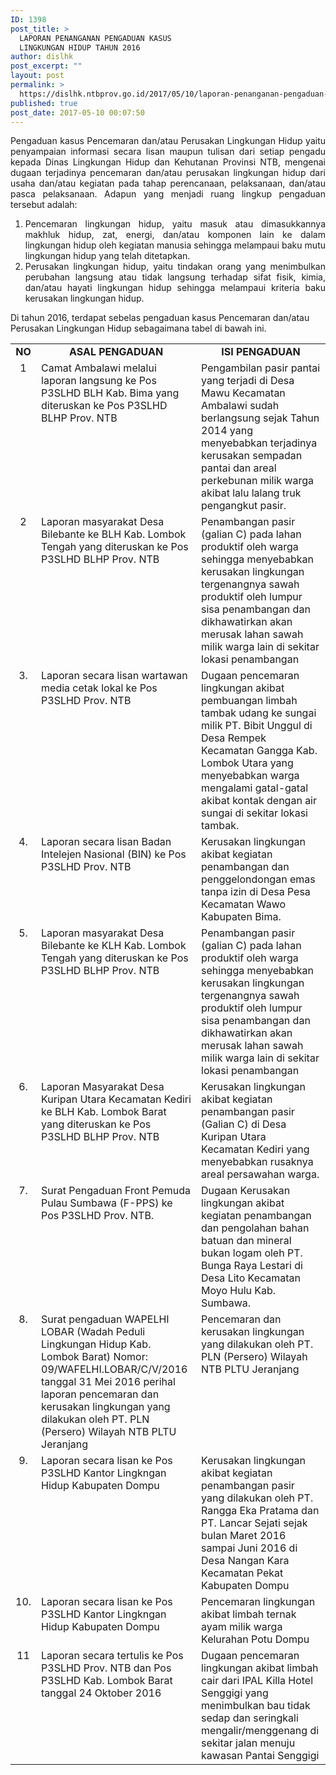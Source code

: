 ```yaml
---
ID: 1398
post_title: >
  LAPORAN PENANGANAN PENGADUAN KASUS
  LINGKUNGAN HIDUP TAHUN 2016
author: dislhk
post_excerpt: ""
layout: post
permalink: >
  https://dislhk.ntbprov.go.id/2017/05/10/laporan-penanganan-pengaduan-kasus-lingkungan-hidup-tahun-2016/
published: true
post_date: 2017-05-10 00:07:50
---
```

<p style="text-align: justify;">Pengaduan kasus Pencemaran dan/atau Perusakan Lingkungan Hidup yaitu penyampaian informasi secara lisan maupun tulisan dari setiap pengadu kepada Dinas Lingkungan Hidup dan Kehutanan Provinsi NTB, mengenai dugaan terjadinya pencemaran dan/atau perusakan lingkungan hidup dari usaha dan/atau kegiatan pada tahap perencanaan, pelaksanaan, dan/atau pasca pelaksanaan. Adapun yang menjadi ruang lingkup pengaduan tersebut adalah:</p>

<ol>
 	<li style="text-align: justify;">Pencemaran lingkungan hidup, yaitu masuk atau dimasukkannya makhluk hidup, zat, energi, dan/atau komponen lain ke dalam lingkungan hidup oleh kegiatan manusia sehingga melampaui baku mutu lingkungan hidup yang telah ditetapkan.</li>
 	<li style="text-align: justify;">Perusakan lingkungan hidup, yaitu tindakan orang yang menimbulkan perubahan langsung atau tidak langsung terhadap sifat fisik, kimia, dan/atau hayati lingkungan hidup sehingga melampaui kriteria baku kerusakan lingkungan hidup.</li>
</ol>
Di tahun 2016, terdapat sebelas pengaduan kasus Pencemaran dan/atau Perusakan Lingkungan Hidup sebagaimana tabel di bawah ini.
<table border="0" cellspacing="0"><colgroup width="35"></colgroup> <colgroup width="382"></colgroup> <colgroup width="676"></colgroup>
<tbody>
<tr>
<td align="center" valign="middle" height="21"><b>NO</b></td>
<td align="center" valign="middle"><b>ASAL PENGADUAN</b></td>
<td align="center" valign="middle"><b>ISI PENGADUAN</b></td>
</tr>
<tr>
<td align="center" valign="top" height="54">1</td>
<td align="left" valign="top">Camat Ambalawi melalui laporan langsung ke Pos P3SLHD BLH Kab. Bima yang diteruskan ke Pos P3SLHD BLHP Prov. NTB</td>
<td align="left" valign="top">Pengambilan pasir pantai yang terjadi di Desa Mawu Kecamatan Ambalawi sudah berlangsung sejak Tahun 2014 yang menyebabkan terjadinya kerusakan sempadan pantai dan areal perkebunan milik warga akibat lalu lalang truk pengangkut pasir.</td>
</tr>
<tr>
<td align="center" valign="top" height="71">2</td>
<td align="left" valign="top">Laporan masyarakat Desa Bilebante ke BLH Kab. Lombok Tengah yang diteruskan ke Pos P3SLHD BLHP Prov. NTB</td>
<td align="left" valign="top">Penambangan pasir (galian C) pada lahan produktif oleh warga sehingga menyebabkan kerusakan lingkungan tergenangnya sawah produktif oleh lumpur sisa penambangan dan dikhawatirkan akan merusak lahan sawah milik warga lain di sekitar lokasi penambangan</td>
</tr>
<tr>
<td align="center" valign="top" height="71">3.</td>
<td align="left" valign="top">Laporan secara lisan wartawan media cetak lokal ke Pos P3SLHD Prov. NTB</td>
<td align="left" valign="top">Dugaan pencemaran lingkungan akibat pembuangan limbah tambak udang ke sungai milik PT. Bibit Unggul di Desa Rempek Kecamatan Gangga Kab. Lombok Utara yang menyebabkan warga mengalami gatal-gatal akibat kontak dengan air sungai di sekitar lokasi tambak.</td>
</tr>
<tr>
<td align="center" valign="top" height="37">4.</td>
<td align="left" valign="top">Laporan secara lisan Badan Intelejen Nasional (BIN) ke Pos P3SLHD Prov. NTB</td>
<td align="left" valign="top">Kerusakan lingkungan akibat kegiatan penambangan dan penggelondongan emas tanpa izin di Desa Pesa Kecamatan Wawo Kabupaten Bima.</td>
</tr>
<tr>
<td align="center" valign="top" height="71">5.</td>
<td align="left" valign="top">Laporan masyarakat Desa Bilebante ke KLH Kab. Lombok Tengah yang diteruskan ke Pos P3SLHD BLHP Prov. NTB</td>
<td align="left" valign="top">Penambangan pasir (galian C) pada lahan produktif oleh warga sehingga menyebabkan kerusakan lingkungan tergenangnya sawah produktif oleh lumpur sisa penambangan dan dikhawatirkan akan merusak lahan sawah milik warga lain di sekitar lokasi penambangan</td>
</tr>
<tr>
<td align="center" valign="top" height="54">6.</td>
<td align="left" valign="top">Laporan Masyarakat Desa Kuripan Utara Kecamatan Kediri ke BLH Kab. Lombok Barat yang diteruskan ke Pos P3SLHD BLHP Prov. NTB</td>
<td align="left" valign="top">Kerusakan lingkungan akibat kegiatan penambangan pasir (Galian C) di Desa Kuripan Utara Kecamatan Kediri yang menyebabkan rusaknya areal persawahan warga.</td>
</tr>
<tr>
<td align="center" valign="top" height="54">7.</td>
<td align="left" valign="top">Surat Pengaduan Front Pemuda Pulau Sumbawa (F-PPS) ke Pos P3SLHD Prov. NTB.</td>
<td align="left" valign="top">Dugaan Kerusakan lingkungan akibat kegiatan penambangan dan pengolahan bahan batuan dan mineral bukan logam oleh PT. Bunga Raya Lestari di Desa Lito Kecamatan Moyo Hulu Kab. Sumbawa.</td>
</tr>
<tr>
<td align="center" valign="top" height="105">8.</td>
<td align="left" valign="top">Surat pengaduan WAPELHI LOBAR (Wadah Peduli Lingkungan Hidup Kab. Lombok Barat) Nomor: 09/WAFELHI.LOBAR/C/V/2016 tanggal 31 Mei 2016 perihal laporan pencemaran dan kerusakan lingkungan yang dilakukan oleh PT. PLN (Persero) Wilayah NTB PLTU Jeranjang</td>
<td align="left" valign="top">Pencemaran dan kerusakan lingkungan yang dilakukan oleh PT. PLN (Persero) Wilayah NTB PLTU Jeranjang</td>
</tr>
<tr>
<td align="center" valign="top" height="54">9.</td>
<td align="left" valign="top">Laporan secara lisan ke Pos P3SLHD Kantor Lingkngan Hidup Kabupaten Dompu</td>
<td align="left" valign="top">Kerusakan lingkungan akibat kegiatan penambangan pasir yang dilakukan oleh PT. Rangga Eka Pratama dan PT. Lancar Sejati sejak bulan Maret 2016 sampai Juni 2016 di Desa Nangan Kara Kecamatan Pekat Kabupaten Dompu</td>
</tr>
<tr>
<td align="center" valign="top" height="37">10.</td>
<td align="left" valign="top">Laporan secara lisan ke Pos P3SLHD Kantor Lingkngan Hidup Kabupaten Dompu</td>
<td align="left" valign="top">Pencemaran lingkungan akibat limbah ternak ayam milik warga Kelurahan Potu Dompu</td>
</tr>
<tr>
<td align="center" valign="top" height="54">11</td>
<td align="left" valign="top">Laporan secara tertulis ke Pos P3SLHD Prov. NTB dan Pos P3SLHD Kab. Lombok Barat tanggal 24 Oktober 2016</td>
<td align="left" valign="top">Dugaan pencemaran lingkungan akibat limbah cair dari IPAL Killa Hotel Senggigi yang menimbulkan bau tidak sedap dan seringkali mengalir/menggenang di sekitar jalan menuju kawasan Pantai Senggigi</td>
</tr>
</tbody>
</table>